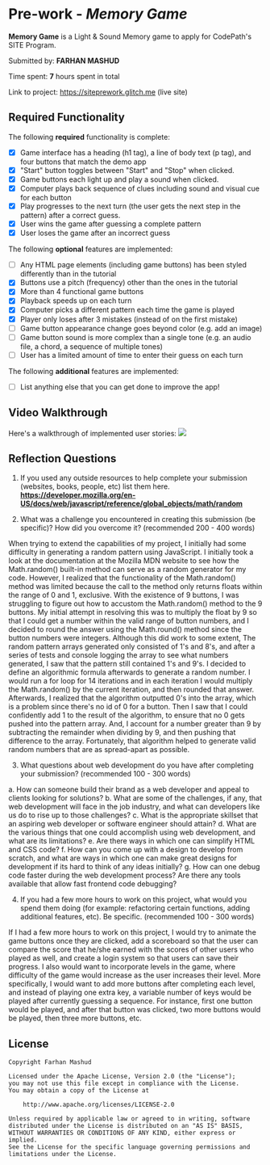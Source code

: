 # Pre-work - *Memory Game*

**Memory Game** is a Light & Sound Memory game to apply for CodePath's SITE Program. 

Submitted by: **FARHAN MASHUD**

Time spent: **7** hours spent in total

Link to project: https://siteprework.glitch.me (live site)

## Required Functionality

The following **required** functionality is complete:

* [X] Game interface has a heading (h1 tag), a line of body text (p tag), and four buttons that match the demo app
* [X] "Start" button toggles between "Start" and "Stop" when clicked. 
* [X] Game buttons each light up and play a sound when clicked. 
* [X] Computer plays back sequence of clues including sound and visual cue for each button
* [X] Play progresses to the next turn (the user gets the next step in the pattern) after a correct guess. 
* [X] User wins the game after guessing a complete pattern
* [X] User loses the game after an incorrect guess

The following **optional** features are implemented:

* [ ] Any HTML page elements (including game buttons) has been styled differently than in the tutorial
* [X] Buttons use a pitch (frequency) other than the ones in the tutorial
* [X] More than 4 functional game buttons
* [X] Playback speeds up on each turn
* [X] Computer picks a different pattern each time the game is played
* [X] Player only loses after 3 mistakes (instead of on the first mistake)
* [ ] Game button appearance change goes beyond color (e.g. add an image)
* [ ] Game button sound is more complex than a single tone (e.g. an audio file, a chord, a sequence of multiple tones)
* [ ] User has a limited amount of time to enter their guess on each turn

The following **additional** features are implemented:

- [ ] List anything else that you can get done to improve the app!

## Video Walkthrough

Here's a walkthrough of implemented user stories:
![](updatedsite1.gif)


## Reflection Questions
1. If you used any outside resources to help complete your submission (websites, books, people, etc) list them here. 
**https://developer.mozilla.org/en-US/docs/web/javascript/reference/global_objects/math/random**

2. What was a challenge you encountered in creating this submission (be specific)? How did you overcome it? (recommended 200 - 400 words) 

When trying to extend the capabilities of my project, I initially had some difficulty in generating a random pattern using JavaScript. I initially took a look at the documentation at the Mozilla MDN website to see how the Math.random() built-in method can serve as a random generator for my code. However, I realized that the functionality of the Math.random() method was limited because the call to the method only returns floats within the range of 0 and 1, exclusive. With the existence of 9 buttons, I was struggling to figure out how to accustom the Math.random() method to the 9 buttons. My initial attempt in resolving this was to multiply the float by 9 so that I could get a number within the valid range of button numbers, and I decided to round the answer using the Math.round() method since the button numbers were integers. Although this did work to some extent, The random pattern arrays generated only consisted of 1's and 8's, and after a series of tests and console logging the array to see what numbers generated, I saw that the pattern still contained 1's and 9's. I decided to define an algorithmic formula afterwards to generate a random number. I would run a for loop for 14 iterations and in each iteration I would multiply the Math.random() by the current iteration, and then rounded that answer. Afterwards, I realized that the algorithm outputted 0's into the array, which is a problem since there's no id of 0 for a button. Then I saw that I could confidently add 1 to the result of the algorithm, to ensure that no 0 gets pushed into the pattern array. And, I account for a number greater than 9 by subtracting the remainder when dividing by 9, and then pushing that difference to the array. Fortunately, that algorithm helped to generate valid random numbers that are as spread-apart as possible. 

3. What questions about web development do you have after completing your submission? (recommended 100 - 300 words) 

  a. How can someone build their brand as a web developer and appeal to clients looking for solutions?
  b. What are some of the challenges, if any, that web development will face in the job industry, and  what can developers like us do to rise up to those challenges?
  c. What is the appropriate skillset that an aspiring web developer or software engineer should attain?
  d. What are the various things that one could accomplish using web development, and what are its limitations?
  e. Are there ways in which one can simplify HTML and CSS code?
  f. How can you come up with a design to develop from scratch, and what are ways in which one can make great designs for development if its hard to think of any ideas initially?
  g. How can one debug code faster during the web development process? Are there any tools available that allow fast frontend code debugging?


4. If you had a few more hours to work on this project, what would you spend them doing (for example: refactoring certain functions, adding additional features, etc). Be specific. (recommended 100 - 300 words) 

If I had a few more hours to work on this project, I would try to animate the game buttons once they are clicked, add a scoreboard so that the user can compare the score that he/she earned with the scores of other users who played as well, and create a login system so that users can save their progress. I also would want to incorporate levels in the game, where difficulty of the game would increase as the user increases their level. More specifically, I would want to add more buttons after completing each level, and instead of playing one extra key, a variable number of keys would be played after currently guessing a sequence. For instance, first one button would be played, and after that button was clicked, two more buttons would be played, then three more buttons, etc.  



## License

    Copyright Farhan Mashud

    Licensed under the Apache License, Version 2.0 (the "License");
    you may not use this file except in compliance with the License.
    You may obtain a copy of the License at

        http://www.apache.org/licenses/LICENSE-2.0

    Unless required by applicable law or agreed to in writing, software
    distributed under the License is distributed on an "AS IS" BASIS,
    WITHOUT WARRANTIES OR CONDITIONS OF ANY KIND, either express or implied.
    See the License for the specific language governing permissions and
    limitations under the License.
